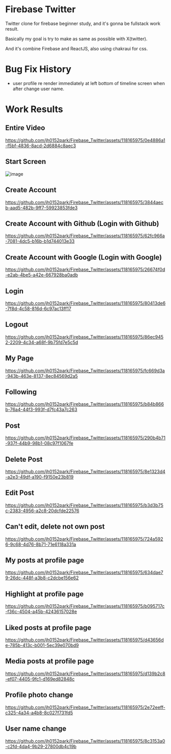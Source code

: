 # Firebase Twitter
Twitter clone for firebase beginner study, and it's gonna be fullstack work result.

Basically my goal is try to make as same as possible with X(twitter).

And it's combine Firebase and ReactJS, also using chakraui for css.

# Bug Fix History
- user profile re render immediately at left bottom of timeline screen  when after change user name.


# Work Results

## Entire Video
https://github.com/jh0152park/Firebase_Twitter/assets/118165975/0e4886a1-f5bf-4836-8acd-2d6884c8aec3

## Start Screen
![image](https://github.com/jh0152park/Firebase_Twitter/assets/118165975/82ff6364-002c-49d5-bfd0-5a511bf1cb99)

## Create Account
https://github.com/jh0152park/Firebase_Twitter/assets/118165975/3844aecb-aad5-482b-9ff7-59923853fde3

## Create Account with Github (Login with Github)
https://github.com/jh0152park/Firebase_Twitter/assets/118165975/62fc966a-7081-4dc5-b16b-b1d744013e33

## Create Account with Google (Login with Google)
https://github.com/jh0152park/Firebase_Twitter/assets/118165975/26674f0d-e2ab-4be5-a42e-667928ba0adb

## Login
https://github.com/jh0152park/Firebase_Twitter/assets/118165975/80413de6-7f8d-4c58-816d-6c97ac13ff17

## Logout
https://github.com/jh0152park/Firebase_Twitter/assets/118165975/86ec9452-2209-4c34-a68f-9b75fd7e5c5d

## My Page
https://github.com/jh0152park/Firebase_Twitter/assets/118165975/fc669d3a-943b-463e-8137-8ec84569d2a5

## Following
https://github.com/jh0152park/Firebase_Twitter/assets/118165975/b84b866b-76a4-44f3-993f-d7fc43a7c263

## Post
https://github.com/jh0152park/Firebase_Twitter/assets/118165975/290b4b71-937f-44b9-98b1-08c97f1067fe

## Delete Post
https://github.com/jh0152park/Firebase_Twitter/assets/118165975/8e1323d4-a2e3-49df-a190-f9150e23b819

## Edit Post
https://github.com/jh0152park/Firebase_Twitter/assets/118165975/b3d3b75c-2383-4956-a2c8-20dcfde22576

## Can't edit, delete not own post
https://github.com/jh0152park/Firebase_Twitter/assets/118165975/724a5926-9c68-4d76-8b71-71e6118a331a

## My posts at profile page
https://github.com/jh0152park/Firebase_Twitter/assets/118165975/634dae79-26dc-448f-a3b8-c2dcbe156e62

## Highlight at profile page
https://github.com/jh0152park/Firebase_Twitter/assets/118165975/b095717c-f36c-4504-a45b-42436157028e

## Liked posts at profile page
https://github.com/jh0152park/Firebase_Twitter/assets/118165975/d43656de-785b-413c-b001-5ec39e070bd9

## Media posts at profile page
https://github.com/jh0152park/Firebase_Twitter/assets/118165975/d139b2c8-ef07-4405-9fc1-d169ed82848c

## Profile photo change
https://github.com/jh0152park/Firebase_Twitter/assets/118165975/2e72eeff-c325-4a34-a4b8-8c027f731fd5

## User name change
https://github.com/jh0152park/Firebase_Twitter/assets/118165975/8c3153a0-c2fd-4da4-9b29-27800db4c19b


